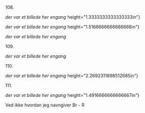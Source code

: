 108\.

*der var et billede her engang*
height="1.3333333333333333in"}

*der var et billede her engang*
height="1.5166666666666666in"}

*der var et billede her engang*

109\.

*der var et billede her engang*

110\.

*der var et billede her engang*
height="2.2692311898512685in"}

111\.

*der var et billede her engang*
height="1.4916666666666667in"}

Ved ikke hvordan jeg navngiver Br - R
